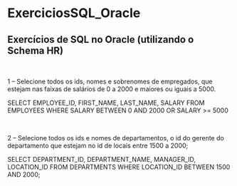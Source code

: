 # ExerciciosSQL_Oracle

## Exercícios de SQL no Oracle (utilizando o Schema HR)

<br>

1 – Selecione todos os ids, nomes e sobrenomes de empregados,
que estejam nas faixas de salários de 0 a 2000 e maiores ou iguais a 5000.

SELECT EMPLOYEE_ID, FIRST_NAME, LAST_NAME, SALARY
FROM EMPLOYEES
WHERE SALARY BETWEEN 0 AND 2000
OR SALARY >= 5000

<br>

2 – Selecione todos os ids e nomes de departamentos,
o id do gerente do departamento que estejam no id de locais entre 1500 a 2000;

SELECT DEPARTMENT_ID, DEPARTMENT_NAME,
MANAGER_ID, LOCATION_ID
FROM DEPARTMENTS
WHERE LOCATION_ID BETWEEN 1500 AND 2000;
